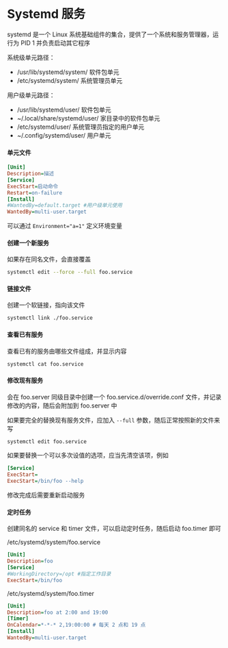 # Systemd 服务

systemd 是一个 Linux 系统基础组件的集合，提供了一个系统和服务管理器，运行为 PID 1 并负责启动其它程序

系统级单元路径：

- /usr/lib/systemd/system/ 软件包单元
- /etc/systemd/system/ 系统管理员单元

用户级单元路径：

- /usr/lib/systemd/user/ 软件包单元
- ~/.local/share/systemd/user/ 家目录中的软件包单元
- /etc/systemd/user/ 系统管理员指定的用户单元
- ~/.config/systemd/user/ 用户单元

#### 单元文件

```ini
[Unit]
Description=描述
[Service]
ExecStart=启动命令
Restart=on-failure
[Install]
#WantedBy=default.target #用户级单元使用
WantedBy=multi-user.target
```

可以通过 `Environment="a=1"` 定义环境变量

#### 创建一个新服务

如果存在同名文件，会直接覆盖

```sh
systemctl edit --force --full foo.service
```

#### 链接文件

创建一个软链接，指向该文件

```sh
systemctl link ./foo.service
```

#### 查看已有服务

查看已有的服务由哪些文件组成，并显示内容

```sh
systemctl cat foo.service
```

#### 修改现有服务

会在 foo.server 同级目录中创建一个 foo.service.d/override.conf 文件，并记录修改的内容，随后会附加到 foo.server 中

如果要完全的替换现有服务文件，应加入 `--full` 参数，随后正常按照新的文件来写

```sh
systemctl edit foo.service
```

如果要替换一个可以多次设值的选项，应当先清空该项，例如

```ini
[Service]
ExecStart=
ExecStart=/bin/foo --help
```

修改完成后需要重新启动服务

#### 定时任务

创建同名的 service 和 timer 文件，可以启动定时任务，随后启动 foo.timer 即可

/etc/systemd/system/foo.service

```ini
[Unit]
Description=foo
[Service]
#WorkingDirectory=/opt #指定工作目录
ExecStart=/bin/foo
```

/etc/systemd/system/foo.timer

```ini
[Unit]
Description=foo at 2:00 and 19:00
[Timer]
OnCalendar=*-*-* 2,19:00:00 # 每天 2 点和 19 点
[Install]
WantedBy=multi-user.target
```
